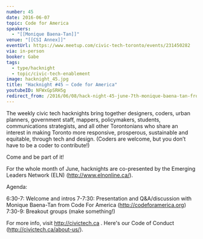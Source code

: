 ```yaml
---
number: 45
date: 2016-06-07
topic: Code for America
speakers:
  - "[[Monique Baena-Tan]]"
venue: "[[CSI Annex]]"
eventUrl: https://www.meetup.com/civic-tech-toronto/events/231450282
via: in-person
booker: Gabe
tags:
  - type/hacknight
  - topic/civic-tech-enablement
image: hacknight_45.jpg
title: "Hacknight #45 – Code for America"
youtubeID: NFWxGpSRH5g
redirect_from: /2016/06/08/hack-night-45-june-7th-monique-baena-tan-from-code-for-america/
---
```


The weekly civic tech hacknights bring together designers, coders, urban planners, government staff, mappers, policymakers, students, communications strategists, and all other Torontonians who share an interest in making Toronto more responsive, prosperous, sustainable and equitable, through tech and design. (Coders are welcome, but you don’t have to be a coder to contribute!)

Come and be part of it!

For the whole month of June, hacknights are co-presented by the Emerging Leaders Network (ELN) (http://www.elnonline.ca/).

Agenda:

6:30-7: Welcome and intros
7-7:30: Presentation and Q&A/discussion with Monique Baena-Tan from Code For America (http://codeforamerica.org)
7:30-9: Breakout groups (make something!)

For more info, visit http://civictech.ca .
Here's our Code of Conduct (http://civictech.ca/about-us/).